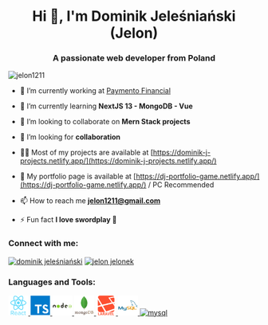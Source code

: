 <h1 align="center">Hi 👋, I'm Dominik Jeleśniański (Jelon)</h1>
<h3 align="center">A passionate web developer from Poland</h3>

<p align="left"> <img src="https://komarev.com/ghpvc/?username=jelon1211&label=Profile%20views&color=0e75b6&style=flat" alt="jelon1211" /> </p>

- 🔭 I’m currently working at [Paymento Financial](https://paymento.eu/pl/)

- 🌱 I’m currently learning **NextJS 13 - MongoDB - Vue**

- 👯 I’m looking to collaborate on **Mern Stack projects**

- 🤝 I’m looking for **collaboration**

- 👨‍💻 Most of my projects are available at [https://dominik-j-projects.netlify.app/](https://dominik-j-projects.netlify.app/)

- 💬 My portfolio page is available at [https://dj-portfolio-game.netlify.app/](https://dj-portfolio-game.netlify.app/) / PC Recommended

- 📫 How to reach me **jelon1211@gmail.com**

- ⚡ Fun fact **I love swordplay 🤺**

<h3 align="left">Connect with me:</h3>
<p align="left">
<a href="https://linkedin.com/in/dominik jeleśniański" target="blank"><img align="center" src="https://raw.githubusercontent.com/rahuldkjain/github-profile-readme-generator/master/src/images/icons/Social/linked-in-alt.svg" alt="dominik jeleśniański" height="30" width="40" /></a>
<a href="https://fb.com/jelon jelonek" target="blank"><img align="center" src="https://raw.githubusercontent.com/rahuldkjain/github-profile-readme-generator/master/src/images/icons/Social/facebook.svg" alt="jelon jelonek" height="30" width="40" /></a>
</p>

<h3 align="left">Languages and Tools:</h3>
<p align="left"> 
<a href="https://reactjs.org/" target="_blank" rel="noreferrer"> <img src="https://raw.githubusercontent.com/devicons/devicon/master/icons/react/react-original-wordmark.svg" alt="react" width="40" height="40"/> </a> 
<a href="https://www.typescriptlang.org/" target="_blank" rel="noreferrer"> <img src="https://raw.githubusercontent.com/devicons/devicon/master/icons/typescript/typescript-original.svg" alt="typescript" width="40" height="40"/> </a> 
<a href="https://nodejs.org" target="_blank" rel="noreferrer"> <img src="https://raw.githubusercontent.com/devicons/devicon/master/icons/nodejs/nodejs-original-wordmark.svg" alt="nodejs" width="40" height="40"/> </a> 
<a href="https://www.mongodb.com/" target="_blank" rel="noreferrer"> <img src="https://raw.githubusercontent.com/devicons/devicon/master/icons/mongodb/mongodb-original-wordmark.svg" alt="mongodb" width="40" height="40"/> </a> 
<a href="https://laravel.com/" target="_blank" rel="noreferrer"> <img src="https://raw.githubusercontent.com/devicons/devicon/master/icons/laravel/laravel-plain-wordmark.svg" alt="laravel" width="40" height="40"/> </a>
<a href="https://www.mysql.com/" target="_blank" rel="noreferrer"> <img src="https://raw.githubusercontent.com/devicons/devicon/master/icons/mysql/mysql-original-wordmark.svg" alt="mysql" width="40" height="40"/> </a>
<a href="https://www.mysql.com/" target="_blank" rel="noreferrer"> <img src="https://avatars.githubusercontent.com/u/6128107?s=200&v=4" alt="mysql" width="40" height="40"/> </a>
 </p>
